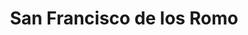 ---
title: San Francisco de los Romo
url: /san-francisco-de-los-romo/
latitude: 22.032
longitude: -102.277
---